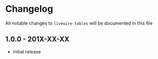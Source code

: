 # Changelog

All notable changes to `livewire-tables` will be documented in this file

## 1.0.0 - 201X-XX-XX

- initial release
